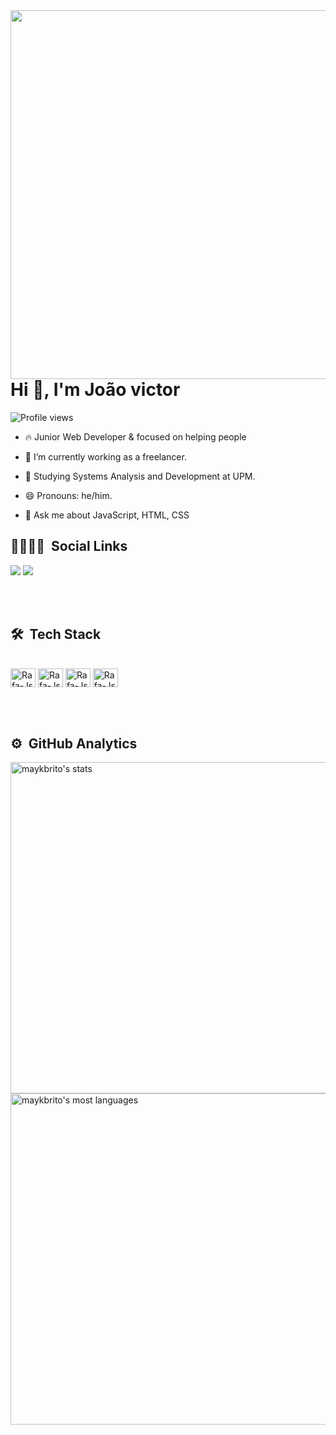 <img align="right" height="590em" src="https://raw.githubusercontent.com/gist/Dantekenway/a9bf326e533b93685338fbd531fa378a/raw/ae5eeb8b0444555f2b74753422c198468825fa85/githubcard.svg"/>
<h1 align="left">Hi 👋, I'm João victor</h1>
<p align="left"> <img src="https://komarev.com/ghpvc/?username=Dantekenway&color=yellow" alt="Profile views" /> </p>

  
 - 🔥 Junior Web Developer & focused on helping people 
 
- 🔭 I’m currently working as a freelancer.

- 🌱 Studying Systems Analysis and Development at UPM.

- 😄 Pronouns: he/him.
 
 - 💬 Ask me about JavaScript, HTML, CSS
 
 ## 🧑🏻👨‍🚀 &nbsp;Social Links

  <div>
  <a href = "mailto:contatojoaovictordefranca@gmail.com"><img src="https://img.shields.io/badge/-Gmail-%23333?style=for-the-badge&logo=gmail&logoColor=white" target="_blank"></a>
  <a href="https://www.linkedin.com/in/jo%C3%A3o-victor-de-fran%C3%A7a-freitas-4a6aa9231/" target="_blank"><img src="https://img.shields.io/badge/-LinkedIn-%230077B5?style=for-the-badge&logo=linkedin&logoColor=white" target="_blank"></a> 
  </div>
 
 
 
 <br><br>



## 🛠 &nbsp;Tech Stack
<div style="display: inline_block"><br>
<img align="center" alt="Rafa-Js" height="30" width="40" src="https://cdn.jsdelivr.net/gh/devicons/devicon/icons/javascript/javascript-original.svg" />
<img align="center" alt="Rafa-Js" height="30" width="40" src="https://cdn.jsdelivr.net/gh/devicons/devicon/icons/html5/html5-original.svg" />
<img align="center" alt="Rafa-Js" height="30" width="40" src="https://cdn.jsdelivr.net/gh/devicons/devicon/icons/css3/css3-original.svg" />
<img align="center" alt="Rafa-Js" height="30" width="40" src="https://cdn.jsdelivr.net/gh/devicons/devicon/icons/python/python-original.svg" />
</div>

<br><br>




## ⚙️ &nbsp;GitHub Analytics
<p align="left">
<img width="530em" src="https://github-readme-stats.vercel.app/api?username=Dantekenway&show_icons=true&theme=vision-friendly-dark" alt="maykbrito's stats"/>
<img width="530em" src="https://github-readme-stats.vercel.app/api/top-langs/?username=Dantekenway&layout=compact&theme=vision-friendly-dark" alt="maykbrito's most languages"/>
</p>
<br><br>



